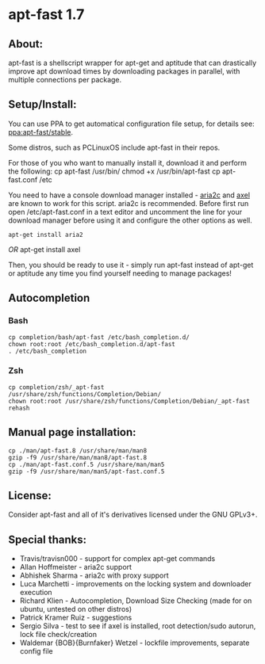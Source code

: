 <!---
apt-fast v1.7
Use this just like aptitude or apt-get for faster package downloading.

Copyright: 2008-2012 Matt Parnell, http://www.mattparnell.com
Improvements, maintenance, revisions - 2012 Dominique Lasserre

You may distribute this file under the terms of the GNU General
Public License as published by the Free Software Foundation; either
version 3 of the License, or (at your option) any later version.
-->

apt-fast 1.7
============

About:
------
apt-fast is a shellscript wrapper for apt-get and aptitude that can drastically
improve apt download times by downloading packages in parallel, with multiple
connections per package.


Setup/Install:
--------------
You can use PPA to get automatical configuration file setup, for details see:
[ppa:apt-fast/stable](https://code.launchpad.net/~apt-fast/+archive/stable).

Some distros, such as PCLinuxOS include apt-fast in their repos.

For those of you who want to manually install it, download it and perform the
following:
    cp apt-fast /usr/bin/
    chmod +x /usr/bin/apt-fast
    cp apt-fast.conf /etc

You need to have a console download manager installed - [aria2c](http://aria2.sourceforge.net/)
and [axel](http://axel.alioth.debian.org/) are known to work for this script.
aria2c is recommended. Before first run open /etc/apt-fast.conf in a text
editor and uncomment the line for your download manager before using it and
configure the other options as well.

    apt-get install aria2
*OR*
    apt-get install axel

Then, you should be ready to use it - simply run apt-fast instead of apt-get
or aptitude any time you find yourself needing to manage packages!


Autocompletion
--------------
### Bash ###
    cp completion/bash/apt-fast /etc/bash_completion.d/
    chown root:root /etc/bash_completion.d/apt-fast
    . /etc/bash_completion

### Zsh ###
    cp completion/zsh/_apt-fast /usr/share/zsh/functions/Completion/Debian/
    chown root:root /usr/share/zsh/functions/Completion/Debian/_apt-fast
    rehash


Manual page installation:
-------------------------
    cp ./man/apt-fast.8 /usr/share/man/man8
    gzip -f9 /usr/share/man/man8/apt-fast.8
    cp ./man/apt-fast.conf.5 /usr/share/man/man5
    gzip -f9 /usr/share/man/man5/apt-fast.conf.5


License:
--------
Consider apt-fast and all of it's derivatives licensed under the GNU GPLv3+.


Special thanks:
---------------
 * Travis/travisn000 - support for complex apt-get commands
 * Allan Hoffmeister - aria2c support
 * Abhishek Sharma - aria2c with proxy support
 * Luca Marchetti - improvements on the locking system and downloader execution
 * Richard Klien - Autocompletion, Download Size Checking (made for on ubuntu, untested on other distros)
 * Patrick Kramer Ruiz - suggestions
 * Sergio Silva - test to see if axel is installed, root detection/sudo autorun, lock file check/creation
 * Waldemar {BOB}{Burnfaker} Wetzel - lockfile improvements, separate config file
